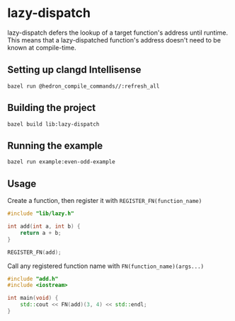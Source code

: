 # lazy-dispatch
lazy-dispatch defers the lookup of a target function's address until runtime.
This means that a lazy-dispatched function's address doesn't need to be known at compile-time.

## Setting up clangd Intellisense
```shell
bazel run @hedron_compile_commands//:refresh_all
```

## Building the project
```shell
bazel build lib:lazy-dispatch
```

## Running the example
```shell
bazel run example:even-odd-example
```

## Usage
Create a function, then register it with `REGISTER_FN(function_name)`

```cpp
#include "lib/lazy.h"

int add(int a, int b) {
    return a + b;
}

REGISTER_FN(add);
```

Call any registered function name with `FN(function_name)(args...)`

```cpp
#include "add.h"
#include <iostream>

int main(void) {
    std::cout << FN(add)(3, 4) << std::endl;
}
```
